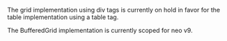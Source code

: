 The grid implementation using div tags is currently on hold in favor for the table implementation using a table tag.

The BufferedGrid implementation is currently scoped for neo v9.
